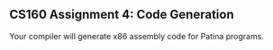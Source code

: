 ## CS160 Assignment 4: Code Generation

Your compiler will generate x86 assembly code for Patina programs.

<!-- TODO: Provide a more precise specification of the dynamic semantics of Patina -->